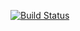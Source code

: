 [![Build Status](https://travis-ci.org/thinkful-ei18/christina-mongoose-testing-reading.svg?branch=feature%2Fwith-tests)](https://travis-ci.org/thinkful-ei18/christina-mongoose-testing-reading)